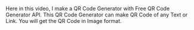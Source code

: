 Here in this video, I make a QR Code Generator with Free QR Code Generator API. 
This QR Code Generator can make QR Code of any Text or Link. You will get the QR Code in Image format.
